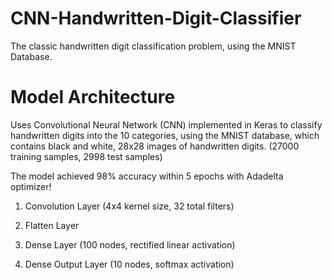 # CNN-Handwritten-Digit-Classifier

The classic handwritten digit classification problem, using the MNIST Database.

# Model Architecture

Uses Convolutional Neural Network (CNN) implemented in Keras to classify handwritten digits into the 10 categories, using the MNIST database, which contains black and white, 28x28 images of handwritten digits. (27000 training samples, 2998 test samples)

The model achieved 98% accuracy within 5 epochs with Adadelta optimizer!

1.   Convolution Layer (4x4 kernel size, 32 total filters)

2.    Flatten Layer

3.    Dense Layer (100 nodes, rectified linear activation)

4.    Dense Output Layer (10 nodes, softmax activation)
